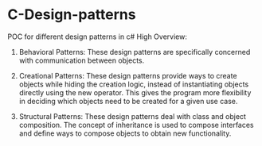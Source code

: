 # C-Design-patterns
POC for different design patterns in c#
High Overview:
1. Behavioral Patterns: These design patterns are specifically concerned with communication between objects.

2. Creational Patterns: These design patterns provide ways to create objects while hiding the creation logic, instead of instantiating objects directly using the new operator. This gives the program more flexibility in deciding which objects need to be created for a given use case.

3. Structural Patterns: These design patterns deal with class and object composition. The concept of inheritance is used to compose interfaces and define ways to compose objects to obtain new functionality.
